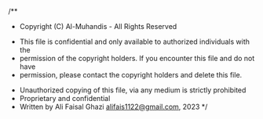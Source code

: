 /\*\*

- Copyright (C) Al-Muhandis - All Rights Reserved

* This file is confidential and only available to authorized individuals with the
* permission of the copyright holders. If you encounter this file and do not have
* permission, please contact the copyright holders and delete this file.

- Unauthorized copying of this file, via any medium is strictly prohibited
- Proprietary and confidential
- Written by Ali Faisal Ghazi alifais1122@gmail.com, 2023
  \*/

